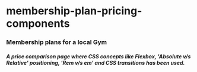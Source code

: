# membership-plan-pricing-components

### Membership plans for a local Gym

##### A price comparison page where CSS concepts like Flexbox, 'Absolute v/s Relative' positioning, 'Rem v/s em' and CSS transitions has been used.

